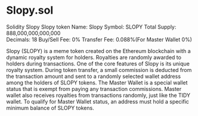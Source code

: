 # Slopy.sol
Solidity Slopy
Slopy token
Name: Slopy
Symbol: SLOPY
Total Supply: 888,000,000,000,000  
Decimals: 18
Buy/Sell Fee: 0%
Transfer Fee: 0.088%(For Master Wallet 0%)

Slopy (SLOPY) is a meme token created on the Ethereum blockchain with a dynamic royalty system for holders. Royalties are randomly awarded to holders during transactions.
One of the core features of Slopy is its unique royalty system. During token transfer, a small commission is deducted from the transaction amount and sent to a randomly selected wallet address among the holders of SLOPY tokens.
The Master Wallet is a special wallet status that is exempt from paying any transaction commissions. Master wallet also receives royalties from transactions randomly, just like the TIDY wallet. To qualify for Master Wallet status, an address must hold a specific minimum balance of SLOPY tokens.
